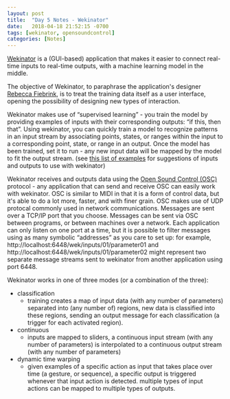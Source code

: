 ```yaml
---
layout: post
title:  "Day 5 Notes - Wekinator"
date:   2018-04-18 21:52:15 -0700
tags: [wekinator, opensoundcontrol]
categories: [Notes]
---
```


[Wekinator](http://www.wekinator.org/) is a (GUI-based) application that makes it easier to connect real-time inputs to real-time outputs, with a machine learning model in the middle. 

The objective of Wekinator, to paraphrase the application's designer [Rebecca Fiebrink](http://www.doc.gold.ac.uk/~mas01rf/Rebecca_Fiebrink_Goldsmiths/welcome.html), is to treat the training data itself as a user interface, opening the possibility of designing new types of interaction.

Wekinator makes use of  “supervised learning” - you train the model by providing examples of inputs with their corresponding outputs: “if this, then that”. Using wekinator, you can quickly train a model to recognize patterns in an input stream by associating points, states, or ranges within the input to a corresponding point, state, or range in an output. Once the model has been trained, set it to run - any new input data will be mapped by the model to fit the output stream. (see [this list of examples](http://www.wekinator.org/examples/) for suggestions of inputs and outputs to use with wekinator)

Wekinator receives and outputs data using the [Open Sound Control (OSC)](https://en.wikipedia.org/wiki/Open_Sound_Control) protocol - any application that can send and receive OSC can easily work with wekinator. OSC is similar to MIDI in that it is a form of control data, but it's able to do a lot more, faster, and with finer grain. OSC makes use of UDP protocal commonly used in network communications. Messages are sent over a TCP/IP port that you choose. Messages can be sent via OSC between programs, or between machines over a network. Each application can only listen on one port at a time, but it is possible to filter messages using as many symbolic “addresses” as you care to set up: for example, http://localhost:6448/wek/inputs/01/parameter01 and http://localhost:6448/wek/inputs/01/parameter02 might represent two separate message streams sent to wekinator from another application using port 6448. 

Wekinator works in one of three modes (or a combination of the three):
- classification
  - training creates a map of input data (with any number of parameters) separated into (any number of) regions, new data is classified into these regions, sending an output message for each classification (a trigger for each activated region).
- continuous
  - inputs are mapped to sliders, a continuous input stream (with any number of parameters) is interpolated to a continuous output stream (with any number of parameters)
- dynamic time warping
  - given examples of a specific action as input that takes place over time (a gesture, or sequence), a specific output is triggered whenever that input action is detected. multiple types of input actions can be mapped to multiple types of outputs.

